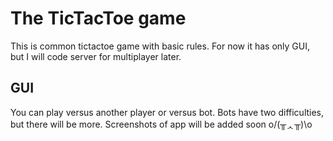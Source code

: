 # The TicTacToe game

This is common tictactoe game with basic rules. For now it has only GUI, but I will code server for multiplayer later.

## GUI

You can play versus another player or versus bot. Bots have two difficulties, but there will be more.
Screenshots of app will be added soon o/(╥ᆺ╥)\o
